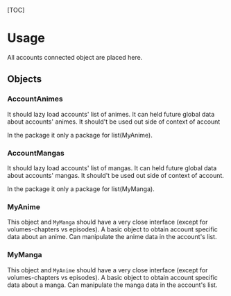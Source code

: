 [TOC]

Usage
=====
All accounts connected object are placed here.

Objects
-------

### AccountAnimes
It should lazy load accounts' list of animes.
It can held future global data about accounts' animes.
It should't be used out side of context of account

In the package it only a package for list(MyAnime).

### AccountMangas
It should lazy load accounts' list of mangas.
It can held future global data about accounts' mangas.
It should't be used out side of context of account.

In the package it only a package for list(MyManga).

### MyAnime
This object and `MyManga` should have a very close interface (except for volumes-chapters vs episodes).
A basic object to obtain account specific data about an anime.
Can manipulate the anime data in the account's list.

### MyManga
This object and `MyAnime` should have a very close interface (except for volumes-chapters vs episodes).
A basic object to obtain account specific data about a manga.
Can manipulate the manga data in the account's list.
